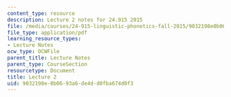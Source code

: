 ```yaml
---
content_type: resource
description: Lecture 2 notes for 24.915 2015
file: /media/courses/24-915-linguistic-phonetics-fall-2015/9032198e0b0693a6de4dd0fba674d0f3_MIT24_915F15_lec2.pdf
file_type: application/pdf
learning_resource_types:
- Lecture Notes
ocw_type: OCWFile
parent_title: Lecture Notes
parent_type: CourseSection
resourcetype: Document
title: Lecture 2
uid: 9032198e-0b06-93a6-de4d-d0fba674d0f3
---
```

